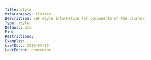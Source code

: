 ```yaml
---
Title: style
MainCategory: Cluster
Description: Set style information for components of the cluster.
Type: style
Default: n/a
Min: 
Restrictions: 
Examples: 
LastEdit: 2018-03-28
LastEditor: generator
---
```



